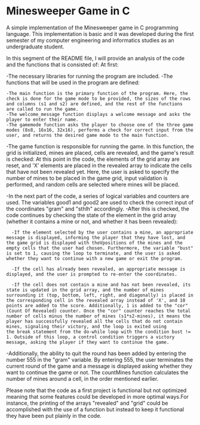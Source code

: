 # Minesweeper Game in C
A simple implementation of the Minesweeper game in C programming language.
This implementation is basic and it was developed during the first semester of my computer engineering and informatics studies as an undergraduate student.

In this segment of the README file, I will provide an analysis of the code and the functions that is consisted of:
At first:

-The necessary libraries for running the program are included.
-The functions that will be used in the program are defined:

    -The main function is the primary function of the program. Here, the check is done for the game mode to be provided, the sizes of the rows and columns (s1 and s2) are defined, and the rest of the functions         are called to run the game.
    -The welcome_message function displays a welcome message and asks the player to enter their name.
    -The gamemode function asks the player to choose one of the three game modes (8x8, 16x16, 32x16), performs a check for correct input from the user, and returns the desired game mode to the main function.

-The game function is responsible for running the game. In this function, the grid is initialized, mines are placed, cells are revealed, and the game's result is checked:
At this point in the code, the elements of the grid array are reset, and 'X' elements are placed in the revealed array to indicate the cells that have not been revealed yet.
Here, the user is asked to specify the number of mines to be placed in the game grid, input validation is performed, and random cells are selected where mines will be placed.

-In the next part of the code, a series of logical variables and counters are used.
The variables good1 and good2 are used to check the correct input of the coordinates "gram" and "sthlh" accordingly.
-After this is checked, the code continues by checking the state of the element in the grid array (whether it contains a mine or not, and whether it has been revealed):

      -If the element selected by the user contains a mine, an appropriate message is displayed, informing the player that they have lost, and the game grid is displayed with theVpositions of the mines and the empty cells that the user had chosen. Furthermore, the variable "bust" is set to 1, causing the loop to terminate, and the user is asked whether they want to continue with a new game or exit the program.
      
      -If the cell has already been revealed, an appropriate message is displayed, and the user is prompted to re-enter the coordinates.
      
      -If the cell does not contain a mine and has not been revealed, its state is updated in the grid array, and the number of mines surrounding it (top, bottom, left, right, and diagonally) is placed in the corresponding cell in the revealed array instead of 'X', and 10 points are added to the score. Additionally, 1 is added to the "cor" (Count Of Revealed) counter. Once the "cor" counter reaches the total number of cells minus the number of mines (s1*s2-mines), it means the player has successfully revealed all the cells that do not contain mines, signaling their victory, and the loop is exited using           the break statement from the do-while loop with the condition bust != 1. Outside of this loop, a control condition triggers a victory message, asking the player if they want to continue the game.
-Additionally, the ability to quit the round has been added by entering the number 555 in the "gram" variable. By entering 555, the user terminates the current round of the game and a message is displayed asking whether they want to continue the game or not.
The countMines function calculates the number of mines around a cell, in the order mentioned earlier.

Please note that the code as a first project is functional but not optimized meaning that some features could be developed in more optimal ways.For instance, the printing of the arrays "revealed" and "grid" could be accomplished with the use of a function but instead to keep it functional they have been put plainly in the code. 
